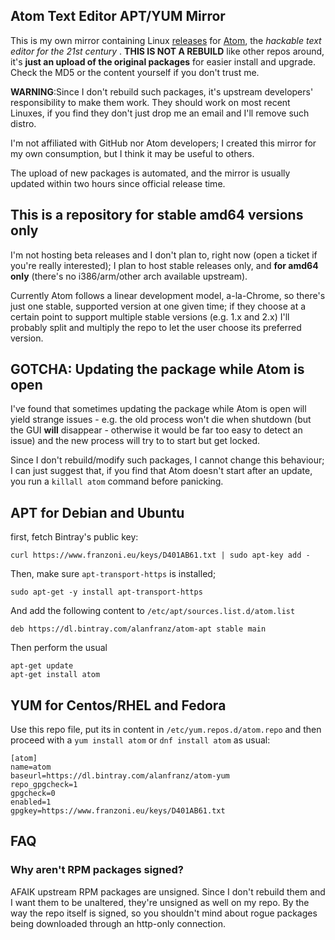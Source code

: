 ## Atom Text Editor APT/YUM Mirror
This is my own mirror containing Linux [releases](https://github.com/atom/atom/releases) for [Atom](https://atom.io), the *hackable text editor for the 21st century* . **THIS IS NOT A REBUILD** like other repos around, it's **just an upload of the original packages** for easier install and upgrade. Check the MD5 or the content yourself if you don't trust me.


**WARNING**:Since I don't rebuild such packages, it's upstream developers' responsibility to make them work. They should work on most recent Linuxes, if you find they don't just drop me an email and I'll remove such distro.

I'm not affiliated with GitHub nor Atom developers; I created this mirror for my own consumption, but I think it may be useful to others.

The upload of new packages is automated, and the mirror is usually updated within two hours since official release time.

## This is a repository for stable amd64 versions only

I'm not hosting beta releases and I don't plan to, right now (open a ticket if you're really interested); I plan to host stable releases only, and **for amd64 only** (there's no i386/arm/other arch available upstream).

Currently Atom follows a linear development model, a-la-Chrome, so there's just one stable, supported version at one given time; if they choose at a certain point to support multiple stable versions (e.g. 1.x and 2.x) I'll probably split and multiply the repo to let the user choose its preferred version.

## **GOTCHA**: Updating the package while Atom is open

I've found that sometimes updating the package while Atom is open will yield strange issues - e.g. the old process won't die when shutdown (but the GUI **will** disappear - otherwise it would be far too easy to detect an issue) and the new process will try to to start but get locked.

Since I don't rebuild/modify such packages, I cannot change this behaviour; I can just suggest that, if you find that Atom doesn't start after an update, you run a ```killall atom``` command before panicking.

## APT for Debian and Ubuntu
first, fetch Bintray's public key:

```
curl https://www.franzoni.eu/keys/D401AB61.txt | sudo apt-key add -
```

Then, make sure ```apt-transport-https``` is installed;

```
sudo apt-get -y install apt-transport-https
```

And add the following content to ```/etc/apt/sources.list.d/atom.list```

```
deb https://dl.bintray.com/alanfranz/atom-apt stable main
```

Then perform the usual

```
apt-get update
apt-get install atom
```

## YUM for Centos/RHEL and Fedora

Use this repo file, put its in content in ```/etc/yum.repos.d/atom.repo``` and then proceed with a ```yum install atom``` or ```dnf install atom``` as usual:
       
```
[atom]
name=atom
baseurl=https://dl.bintray.com/alanfranz/atom-yum
repo_gpgcheck=1
gpgcheck=0
enabled=1
gpgkey=https://www.franzoni.eu/keys/D401AB61.txt
```

## FAQ

### Why aren't RPM packages signed?

AFAIK upstream RPM packages are unsigned. Since I don't rebuild them and I want them to be unaltered, they're unsigned as well on my repo. By the way the repo itself is signed, so you shouldn't mind about rogue packages being downloaded through an http-only connection.


